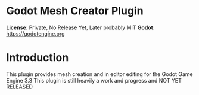 # Godot Mesh Creator Plugin

**License**: Private, No Release Yet, Later probably MIT
**Godot**: https://godotengine.org

# Introduction

This plugin provides mesh creation and in editor editing for the Godot Game Engine 3.3
This plugin is still heavily a work and progress and NOT YET RELEASED
